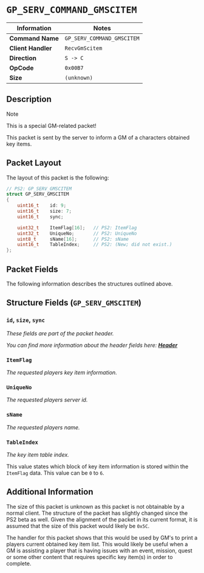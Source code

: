 # `GP_SERV_COMMAND_GMSCITEM`

| Information               | Notes |
|---                        |---    |
| **Command Name**          | `GP_SERV_COMMAND_GMSCITEM` |
| **Client Handler**        | `RecvGmScitem` |
| **Direction**             | `S -> C` |
| **OpCode**                | `0x00B7` |
| **Size**                  | `(unknown)` |

## Description

> [!NOTE]
> This is a special GM-related packet!

This packet is sent by the server to inform a GM of a characters obtained key items.

## Packet Layout

The layout of this packet is the following:

```cpp
// PS2: GP_SERV_GMSCITEM
struct GP_SERV_GMSCITEM
{
    uint16_t    id: 9;
    uint16_t    size: 7;
    uint16_t    sync;

    uint32_t    ItemFlag[16];   // PS2: ItemFlag
    uint32_t    UniqueNo;       // PS2: UniqueNo
    uint8_t     sName[16];      // PS2: sName
    uint16_t    TableIndex;     // PS2: (New; did not exist.)
};
```

## Packet Fields

The following information describes the structures outlined above.

## Structure Fields (`GP_SERV_GMSCITEM`)

### `id`, `size`, `sync`

_These fields are part of the packet header._

_You can find more information about the header fields here: [**Header**](/world/HEADER.md)_

### `ItemFlag`

_The requested players key item information._

### `UniqueNo`

_The requested players server id._

### `sName`

_The requested players name._

### `TableIndex`

_The key item table index._

This value states which block of key item information is stored within the `ItemFlag` data. This value can be `0` to `6`.

## Additional Information

The size of this packet is unknown as this packet is not obtainable by a normal client. The structure of the packet has slightly changed since the PS2 beta as well. Given the alignment of the packet in its current format, it is assumed that the size of this packet would likely be `0x5C`.

The handler for this packet shows that this would be used by GM's to print a players current obtained key item list. This would likely be useful when a GM is assisting a player that is having issues with an event, mission, quest or some other content that requires specific key item(s) in order to complete.
